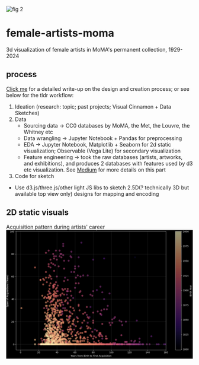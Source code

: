 ![fig 2](https://github.com/susiesyli/female-artists-moma/blob/69a685af8824da8b580fd68ad1f786860b8de4cd/images/landing-page.gif)

# female-artists-moma
3d visualization of female artists in MoMA's permanent collection, 1929-2024 

## process 
[Click me](https://susiesyli.medium.com/2f51ed0de230) for a detailed write-up on the design and creation process; or see below for the tldr workflow: 
1. Ideation (research: topic; past projects; Visual Cinnamon + Data Sketches)
2. Data
   * Sourcing data -> CC0 databases by MoMA, the Met, the Louvre, the Whitney etc
   * Data wrangling -> Jupyter Notebook + Pandas for preprocessing
   * EDA -> Jupyter Notebook, Matplotlib + Seaborn for 2d static visualization; Observable (Vega Lite) for secondary visualization
   * Feature engineering -> took the raw databases (artists, artworks, and exhibitions), and produces 2 databases with features used by d3 etc visualization. See [Medium](https://medium.com/@susiesyli/process-documentation-poetic-data-final-230) for more details on this part
3. Code for sketch
  * Use d3.js/three.js/other light JS libs to sketch 2.5D(? technically 3D but available top view only) designs for mapping and encoding 

## 2D static visuals 
Acquisition pattern during artists' career 
![fig 1](https://github.com/susiesyli/female-artists-moma/blob/69a685af8824da8b580fd68ad1f786860b8de4cd/images/acquisition-vs-career)
